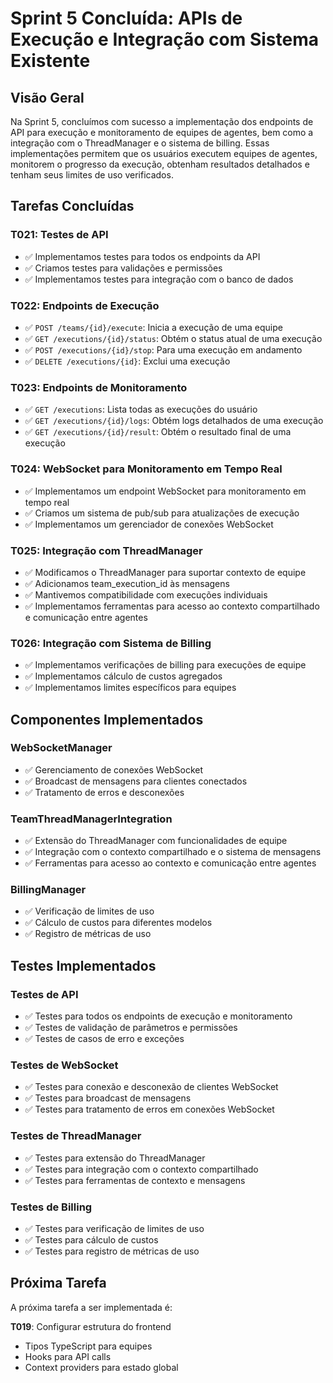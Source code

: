 # Sprint 5 Concluída: APIs de Execução e Integração com Sistema Existente

## Visão Geral

Na Sprint 5, concluímos com sucesso a implementação dos endpoints de API para execução e monitoramento de equipes de agentes, bem como a integração com o ThreadManager e o sistema de billing. Essas implementações permitem que os usuários executem equipes de agentes, monitorem o progresso da execução, obtenham resultados detalhados e tenham seus limites de uso verificados.

## Tarefas Concluídas

### T021: Testes de API
- ✅ Implementamos testes para todos os endpoints da API
- ✅ Criamos testes para validações e permissões
- ✅ Implementamos testes para integração com o banco de dados

### T022: Endpoints de Execução
- ✅ `POST /teams/{id}/execute`: Inicia a execução de uma equipe
- ✅ `GET /executions/{id}/status`: Obtém o status atual de uma execução
- ✅ `POST /executions/{id}/stop`: Para uma execução em andamento
- ✅ `DELETE /executions/{id}`: Exclui uma execução

### T023: Endpoints de Monitoramento
- ✅ `GET /executions`: Lista todas as execuções do usuário
- ✅ `GET /executions/{id}/logs`: Obtém logs detalhados de uma execução
- ✅ `GET /executions/{id}/result`: Obtém o resultado final de uma execução

### T024: WebSocket para Monitoramento em Tempo Real
- ✅ Implementamos um endpoint WebSocket para monitoramento em tempo real
- ✅ Criamos um sistema de pub/sub para atualizações de execução
- ✅ Implementamos um gerenciador de conexões WebSocket

### T025: Integração com ThreadManager
- ✅ Modificamos o ThreadManager para suportar contexto de equipe
- ✅ Adicionamos team_execution_id às mensagens
- ✅ Mantivemos compatibilidade com execuções individuais
- ✅ Implementamos ferramentas para acesso ao contexto compartilhado e comunicação entre agentes

### T026: Integração com Sistema de Billing
- ✅ Implementamos verificações de billing para execuções de equipe
- ✅ Implementamos cálculo de custos agregados
- ✅ Implementamos limites específicos para equipes

## Componentes Implementados

### WebSocketManager
- ✅ Gerenciamento de conexões WebSocket
- ✅ Broadcast de mensagens para clientes conectados
- ✅ Tratamento de erros e desconexões

### TeamThreadManagerIntegration
- ✅ Extensão do ThreadManager com funcionalidades de equipe
- ✅ Integração com o contexto compartilhado e o sistema de mensagens
- ✅ Ferramentas para acesso ao contexto e comunicação entre agentes

### BillingManager
- ✅ Verificação de limites de uso
- ✅ Cálculo de custos para diferentes modelos
- ✅ Registro de métricas de uso

## Testes Implementados

### Testes de API
- ✅ Testes para todos os endpoints de execução e monitoramento
- ✅ Testes de validação de parâmetros e permissões
- ✅ Testes de casos de erro e exceções

### Testes de WebSocket
- ✅ Testes para conexão e desconexão de clientes WebSocket
- ✅ Testes para broadcast de mensagens
- ✅ Testes para tratamento de erros em conexões WebSocket

### Testes de ThreadManager
- ✅ Testes para extensão do ThreadManager
- ✅ Testes para integração com o contexto compartilhado
- ✅ Testes para ferramentas de contexto e mensagens

### Testes de Billing
- ✅ Testes para verificação de limites de uso
- ✅ Testes para cálculo de custos
- ✅ Testes para registro de métricas de uso

## Próxima Tarefa

A próxima tarefa a ser implementada é:

**T019**: Configurar estrutura do frontend
- Tipos TypeScript para equipes
- Hooks para API calls
- Context providers para estado global